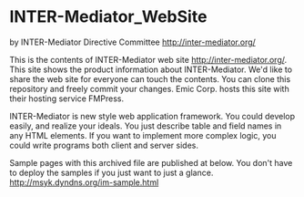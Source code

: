 INTER-Mediator_WebSite
======================

by INTER-Mediator Directive Committee
http://inter-mediator.org/

This is the contents of INTER-Mediator web site http://inter-mediator.org/.
This site shows the product information about INTER-Mediator.
We'd like to share the web site for everyone can touch the contents.
You can clone this repository and freely commit your changes.
Emic Corp. hosts this site with their hosting service FMPress.

INTER-Mediator is new style web application framework.
You could develop easily, and realize your ideals.
You just describe table and field names in any HTML elements.
If you want to implement more complex logic, you could write programs both client and server sides.

Sample pages with this archived file are published at below.
You don't have to deploy the samples if you just want to just a glance.
http://msyk.dyndns.org/im-sample.html
